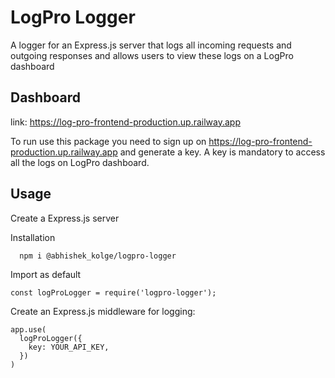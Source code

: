 # LogPro Logger

A logger for an Express.js server that logs all incoming requests and outgoing responses and allows users to view these logs on a LogPro dashboard

## Dashboard

link: https://log-pro-frontend-production.up.railway.app

To run use this package you need to sign up on https://log-pro-frontend-production.up.railway.app and generate a key. A key is mandatory to access all the logs on LogPro dashboard.

## Usage

Create a Express.js server

Installation

```bash
  npm i @abhishek_kolge/logpro-logger
```

Import as default

```
const logProLogger = require('logpro-logger');
```

Create an Express.js middleware for logging:

```
app.use(
  logProLogger({
    key: YOUR_API_KEY,
  })
)
```

